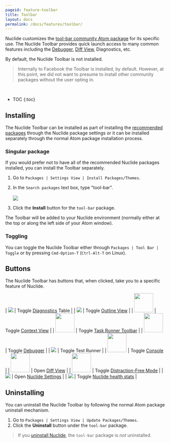 ```yaml
---
pageid: feature-toolbar
title: Toolbar
layout: docs
permalink: /docs/features/toolbar/
---
```


Nuclide customizes the [tool-bar community Atom package](https://atom.io/packages/tool-bar) for its
specific use. The Nuclide Toolbar provides quick launch access to many common features including
the [Debugger](), [Diff View](), Diagnostics, etc.

By default, the Nuclide Toolbar is not installed.

> Internally to Facebook the Toolbar is installed, by default. However, at this point, we did not
> want to presume to install other community packages without the user opting in.

<br />

* TOC
{:toc}

## Installing

The Nuclide Toolbar can be installed as part of installing the
[recommended packages](/docs/editor/setup/#post-installation__recommended-packages) through the
Nuclide package settings or it can be installed separately through the normal Atom package
installation process.

### Singular package

If you would prefer not to have all of the recommended Nuclide packages installed, you can install
the Toolbar separately.

1. Go to `Packages | Settings View | Install Packages/Themes`.
2. In the `Search packages` text box, type "tool-bar".<br /><br />
![](/static/images/docs/feature-toolbar-find-package.png)

3. Click the **Install** button for the `tool-bar` package.

The Toolbar will be added to your Nuclide environment (normally either at the top or along the left side of your Atom window).

### Toggling

You can toggle the Nuclide Toolbar either through `Packages | Tool Bar | Toggle` or by pressing `Cmd-Option-T`
(`Ctrl-Alt-T` on Linux).

## Buttons

The Nuclide Toolbar has buttons that, when clicked, take you to a specific feature of Nuclide.

| ![](/static/images/docs/feature-toolbar-button-diagnostics.png) | Toggle [Diagnostics](/docs/editor/basics/#status-bar__code-diagnostics) Table |
| ![](/static/images/docs/feature-toolbar-button-outline-view.png) | Toggle [Outline View](/docs/features/outline-view/) |
| <img src="/static/images/docs/feature-toolbar-button-context-view.png" style="width: 60px"/> | Toggle [Context View](/docs/features/context-view) |
| <img src="/static/images/docs/feature-toolbar-button-task-runner.png" style="width: 60px;"/> | Toggle [Task Runner Toolbar](/docs/features/task-runner) |
| <img src="/static/images/docs/feature-toolbar-button-debugger.png" style="width: 60px"/> | Toggle [Debugger](/docs/features/debugger/) |
| ![](/static/images/docs/feature-toolbar-button-test-runner.png) | Toggle Test Runner |
| <img src="/static/images/docs/feature-toolbar-button-console.png" style="width: 60px;"/> | Toggle [Console](/docs/features/debugger/#basics__evaluation) |
| <img src="/static/images/docs/feature-toolbar-button-diff-view.png" style="width:60px"/> | Open [Diff View](/docs/features/hg/#diff-view) |
| <img src="/static/images/docs/feature-toolbar-button-distraction-free-mode.png" style="width:60px"/> | Toggle [Distraction-Free Mode](/docs/editor/basics/#distraction-free-mode) |
| ![](/static/images/docs/feature-toolbar-button-nuclide-settings.png) | Open [Nuclide Settings](/docs/editor/basics/#preferences-pane) |
| ![](/static/images/docs/feature-toolbar-button-nuclide-health.png) | Toggle [Nuclide health stats](/docs/features/health-statistics/) |


## Uninstalling

You can uninstall the Nuclide Toolbar by following the normal Atom package uninstall mechanism.

1. Go to `Packages | Settings View | Update Packages/Themes`.
2. Click the **Uninstall** button under the `tool-bar` package.

> If you [uninstall Nuclide](/docs/editor/uninstall/), the `tool-bar` package is *not* uninstalled.

